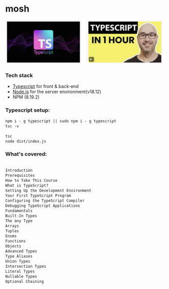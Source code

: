# mosh

<img src='images.png'/> 


### Tech stack

* [Typescript](https://www.typescriptlang.org) for front & back-end
* [Node.js](https://nodejs.org/en/) for the server environment(v18.12)
* NPM (8.19.2)


### Typescript setup:

```
npm i - g typescript || sudo npm i - g typescript
tsc -v

tsc
node dist/index.js

```

### What's covered:

```

Introduction
Prerequisites
How to Take This Course
What is TypeScript?
Setting Up the Development Environment 
Your First TypeScript Program
Configuring the TypeScript Compiler 
Debugging TypeScript Applications 
Fundamentals
Built-In Types
The any Type
Arrays
Tuples
Enums
Functions
Objects
Advanced Types
Type Aliases
Union Types 
Intersection Types 
Literal Types 
Nullable Types 
Optional Chaining

```